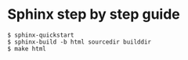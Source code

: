 # Sphinx step by step guide


    $ sphinx-quickstart
    $ sphinx-build -b html sourcedir builddir
    $ make html
